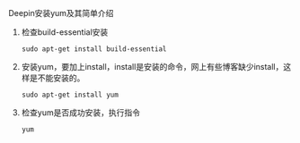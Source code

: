 Deepin安装yum及其简单介绍

1. 检查build-essential安装
    ```
    sudo apt-get install build-essential
    ```
2. 安装yum，要加上install，install是安装的命令，网上有些博客缺少install，这样是不能安装的。
    ```
    sudo apt-get install yum
    ```
3. 检查yum是否成功安装，执行指令
    ```
    yum
    ```